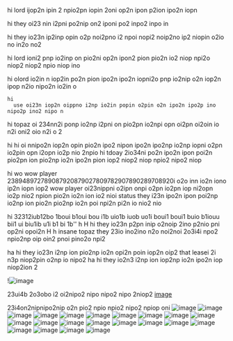 hi
  lord ijop2n ipin 2 npio2pn iopin 2oni op2n ipon p2ion ipo2n iopn 

hi
  they oi23 nin i2pni po2nip on2 iponi po2 inpo2 inpo in

hi they io23n ip2inp opin o2p noi2pno i2 npoi nopi2 noip2no ip2 niopin o2io no in2o no2 

hi
  lord ioni2 pnp io2inp on pio2ni op2n ipon2 pion pio2n io2 niop npi2o niop2 niop2 npio niop ino

  hi
    olord io2in n iop2in po2n pion ipo2n ipo2n iopni2o pnp io2nip o2n iop2n ipop n2io nipo2n io2in o

    hi
      use oi23n iop2n oippno i2np io2in popin o2pin o2n ipo2n ipo2p ino nipo2p ino2 nipo n

hi topaz oi 234nn2i ponp io2np i2pni on pio2pn io2npi opn oi2pn oi2oin io n2i oni2 oio n2i o 2

hi
hi oi nnipo2n iop2n opin pio2n ipo2 nipon ipo2n ipo2np io2np iopni o2pn io2pin opn i2opn io2p nio 2npio
hi
  tdoay 2io34ni po2n ipo2n ipon poi2n pio2pn ion pio2np io2n ipo2n pion iop2 niop2 niop npio2 nipo2 niop

hi
  wo   wow player 238948972789087920879027809782907890289708920i o2o inn io2n iono ip2n iopn iop2 
    wow
        player oi23nippni o2ipn onpi o2pn io2pn iop ni2opn io2p nio2 npion pio2n io2n ion io2 nioi
        status
              they i23n ipo2n ipon poi2np io2np ion pio2n pio2np io2n poi npi2n pi2n io nio2 nio

hi  32312iub12bo 1boui b1oui bou i1b uio1b iuob uo1i boui1 boui1 buio b1iouu bii1 ui biu1ib u1i b1 bi 1b''
  h
  H hi they io23n p2pn inip o2noip 2ino p2nio pni op2ni opoi2n 
  H
  h insane topaz they 23io ino2ino n2o noi2noi
  2o3i4i npo2 npio2np oip oin2 pnoi pino2o npi2
    
  ha hi they io23n i2np ion pio2np io2n opi2n poin iop2n oip2 that leasei 2i n3p niop2pin o2np io nipo2
  ha hi they io2n3 i2np ion iop2np io2n ipo2n iop niop2ion 2
  
  !![image](https://github.com/darkarmevan/evan-can/assets/157080147/ad0c53d1-c0bb-4132-90d7-cb10ce8e6ddf)
  
  23ui4b 2o3obo i2 oi2nipo2 nipo nipo2 nipo 2niop2
[image](https://github.com/darkarmevan/evan-can-image-ai-central-city-above/assets/157080147/3f8003a0-fabe-4bff-9ee2-23daf6c5a256)

23i4on2nipnipo2nip o2n pio2 npio npio2 nipo2 npiop oni
![image](https://github.com/darkarmevan/evan-can-image-ai-central-city-above/assets/157080147/f04386a0-1981-4d34-81eb-5db91eb66649)
![image](https://github.com/darkarmevan/evan-can-image-ai-central-city-above/assets/157080147/a9023280-b86f-45d4-b15d-a3d925ada606)
![image](https://github.com/darkarmevan/evan-can-image-ai-central-city-above/assets/157080147/e95eff6c-1c13-49e5-b19f-3dc27f6b2379)
![image](https://github.com/darkarmevan/evan-can-image-ai-central-city-above/assets/157080147/9a434227-f51c-49c9-8a1e-07255a1bca62)
![image](https://github.com/darkarmevan/evan-can-image-ai-central-city-above/assets/157080147/4132d811-7b9c-428e-950a-116b84c703e5)
![image](https://github.com/darkarmevan/evan-can-image-ai-central-city-above/assets/157080147/17ae9b4a-9d80-4341-9e1f-de78aeb57940)
![image](https://github.com/darkarmevan/evan-can-image-ai-central-city-above/assets/157080147/f725aeed-9e1c-47b4-8b0f-6ebc44791649)
![image](https://github.com/darkarmevan/evan-can-image-ai-central-city-above/assets/157080147/543e75df-585d-4c9e-b2e6-8e29d9a8d372)
![image](https://github.com/darkarmevan/evan-can-image-ai-central-city-above/assets/157080147/8985586e-eb91-4d94-bcdf-ce5e2b631f8e)
![image](https://github.com/darkarmevan/evan-can-image-ai-central-city-above/assets/157080147/5ff4a228-d358-4e3f-bbca-5a9686c1618f)
![image](https://github.com/darkarmevan/evan-can-image-ai-central-city-above/assets/157080147/708bc2ab-9eaf-4ec1-a240-bba7f22cb68a)
![image](https://github.com/darkarmevan/evan-can-image-ai-central-city-above/assets/157080147/3db792b3-b152-46ef-8a57-de123b255e15)
![image](https://github.com/darkarmevan/evan-can-image-ai-central-city-above/assets/157080147/4d721e19-d00a-4589-ac87-dfea149d04a3)
![image](https://github.com/darkarmevan/evan-can-image-ai-central-city-above/assets/157080147/37cced0b-6571-4db0-8d90-3c58798af3b8)
![image](https://github.com/darkarmevan/evan-can-image-ai-central-city-above/assets/157080147/75098525-bb94-4200-a2a2-1ccf4fd5b3f0)
![image](https://github.com/darkarmevan/evan-can-image-ai-central-city-above/assets/157080147/28282cac-10f2-4092-90f1-fb96ba09066e)
![image](https://github.com/darkarmevan/evan-can-image-ai-central-city-above/assets/157080147/e0c7b571-6ad9-4ef9-913c-8447f0368863)
![image](https://github.com/darkarmevan/evan-can-image-ai-central-city-above/assets/157080147/caf2ec7f-fa90-46c6-9ae7-24a35181a1f7)
![image](https://github.com/darkarmevan/evan-can/assets/157080147/f3413ede-869c-4076-a66d-46275c4bf5a9)
![image](https://github.com/darkarmevan/evan-can/assets/157080147/a306acce-c828-48df-9768-8c4e341b3baa)
![image](https://github.com/darkarmevan/evan-can/assets/157080147/6142d25d-e3d5-4f61-abec-02b55d909f29)
![image](https://github.com/darkarmevan/evan-can/assets/157080147/c40ccaf8-c86c-4956-8ba8-e0d044af3f7c)
